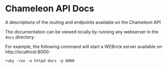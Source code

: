 # Chameleon API Docs

A descriptions of the routing and endpoints available on the Chameleon API

The documentation can be viewed locally by running any webserver in the `docs` directory.

For example, the following command will start a WEBrick server available on http://localhost:8000:

```
ruby -run -e httpd docs -p 8000
```
